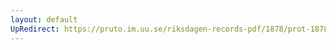 ```yaml
---
layout: default
UpRedirect: https://pruto.im.uu.se/riksdagen-records-pdf/1878/prot-1878--ak--056/prot-1878--ak--056_013.pdf
---
```

